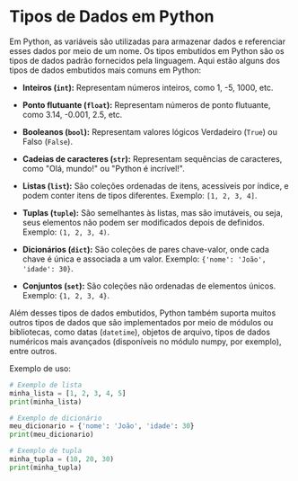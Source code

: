 # Tipos de Dados em Python

Em Python, as variáveis são utilizadas para armazenar dados e referenciar esses dados por meio de um nome. Os tipos embutidos em Python são os tipos de dados padrão fornecidos pela linguagem. Aqui estão alguns dos tipos de dados embutidos mais comuns em Python:

- **Inteiros (`int`):** Representam números inteiros, como 1, -5, 1000, etc.

- **Ponto flutuante (`float`):** Representam números de ponto flutuante, como 3.14, -0.001, 2.5, etc.

- **Booleanos (`bool`):** Representam valores lógicos Verdadeiro (`True`) ou Falso (`False`).

- **Cadeias de caracteres (`str`):** Representam sequências de caracteres, como "Olá, mundo!" ou "Python é incrível!".

- **Listas (`list`):** São coleções ordenadas de itens, acessíveis por índice, e podem conter itens de tipos diferentes. Exemplo: `[1, 2, 3, 4]`.

- **Tuplas (`tuple`):** São semelhantes às listas, mas são imutáveis, ou seja, seus elementos não podem ser modificados depois de definidos. Exemplo: `(1, 2, 3, 4)`.

- **Dicionários (`dict`):** São coleções de pares chave-valor, onde cada chave é única e associada a um valor. Exemplo: `{'nome': 'João', 'idade': 30}`.

- **Conjuntos (`set`):** São coleções não ordenadas de elementos únicos. Exemplo: `{1, 2, 3, 4}`.

Além desses tipos de dados embutidos, Python também suporta muitos outros tipos de dados que são implementados por meio de módulos ou bibliotecas, como datas (`datetime`), objetos de arquivo, tipos de dados numéricos mais avançados (disponíveis no módulo numpy, por exemplo), entre outros.

Exemplo de uso:

```python
# Exemplo de lista
minha_lista = [1, 2, 3, 4, 5]
print(minha_lista)

# Exemplo de dicionário
meu_dicionario = {'nome': 'João', 'idade': 30}
print(meu_dicionario)

# Exemplo de tupla
minha_tupla = (10, 20, 30)
print(minha_tupla)
